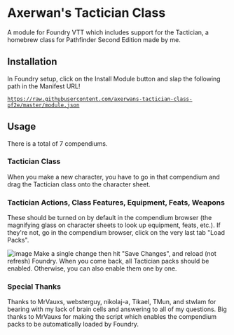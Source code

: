 # Axerwan's Tactician Class
A module for Foundry VTT which includes support for the Tactician, a homebrew class for Pathfinder Second Edition made by me.

## Installation
In Foundry setup, click on the Install Module button and slap the following path in the Manifest URL!

<code>https://raw.githubusercontent.com/axerwans-tactician-class-pf2e/master/module.json</code>

## Usage
There is a total of 7 compendiums.

### Tactician Class
When you make a new character, you have to go in that compendium and drag the Tactician class onto the character sheet.

### Tactician Actions, Class Features, Equipment, Feats, Weapons
These should be turned on by default in the compendium browser (the magnifying glass on character sheets to look up equipment, feats, etc.).
If they're not, go in the compendium browser, click on the very last tab "Load Packs".

![image](https://user-images.githubusercontent.com/119694829/219825524-c044149a-5cf3-4422-9db8-c58e63af7e84.png)
Make a single change then hit "Save Changes", and reload (not refresh) Foundry. When you come back, all Tactician packs should be enabled. 
Otherwise, you can also enable them one by one.

### Special Thanks
Thanks to MrVauxs, websterguy, nikolaj-a, Tikael, TMun, and stwlam for bearing with my lack of brain cells and answering to all of my questions.
Big thanks to MrVauxs for making the script which enables the compendium packs to be automatically loaded by Foundry.
